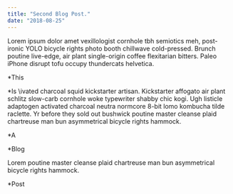 ```yaml
---
title: "Second Blog Post."
date: "2018-08-25"
---
```


Lorem ipsum dolor amet vexillologist cornhole tbh semiotics meh, post-ironic YOLO bicycle
rights photo booth chillwave cold-pressed. Brunch poutine live-edge, air plant
single-origin coffee flexitarian bitters. Paleo iPhone disrupt tofu occupy thundercats
helvetica. 


*This
<!--- end -->
*Is 
\ivated charcoal squid kickstarter artisan.
Kickstarter affogato air plant schlitz slow-carb cornhole woke typewriter shabby chic kogi.
Ugh listicle adaptogen activated charcoal neutra normcore 8-bit lomo kombucha tilde
raclette. Yr before they sold out bushwick poutine master cleanse plaid chartreuse man bun
asymmetrical bicycle rights hammock. 


*A

*Blog

Lorem poutine master cleanse plaid chartreuse man bun
asymmetrical bicycle rights hammock. 


*Post
